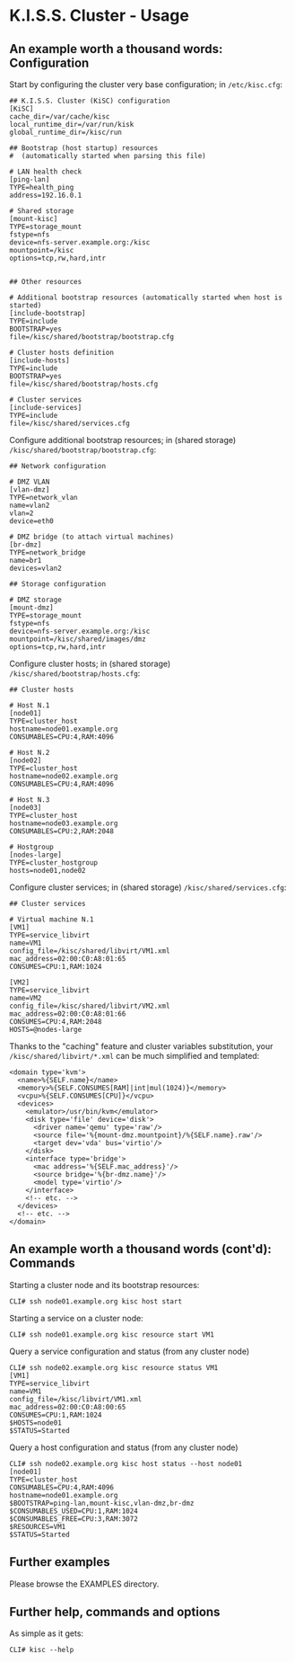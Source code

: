 K.I.S.S. Cluster - Usage
========================

An example worth a thousand words: Configuration
------------------------------------------------

Start by configuring the cluster very base configuration; in `/etc/kisc.cfg`:

    ## K.I.S.S. Cluster (KiSC) configuration
    [KiSC]
    cache_dir=/var/cache/kisc
    local_runtime_dir=/var/run/kisk
    global_runtime_dir=/kisc/run
    
    ## Bootstrap (host startup) resources
    #  (automatically started when parsing this file)
    
    # LAN health check
    [ping-lan]
    TYPE=health_ping
    address=192.16.0.1
    
    # Shared storage
    [mount-kisc]
    TYPE=storage_mount
    fstype=nfs
    device=nfs-server.example.org:/kisc
    mountpoint=/kisc
    options=tcp,rw,hard,intr
    
    
    ## Other resources
    
    # Additional bootstrap resources (automatically started when host is started)
    [include-bootstrap]
    TYPE=include
    BOOTSTRAP=yes
    file=/kisc/shared/bootstrap/bootstrap.cfg
    
    # Cluster hosts definition
    [include-hosts]
    TYPE=include
    BOOTSTRAP=yes
    file=/kisc/shared/bootstrap/hosts.cfg
    
    # Cluster services
    [include-services]
    TYPE=include
    file=/kisc/shared/services.cfg


Configure additional bootstrap resources; in (shared storage) `/kisc/shared/bootstrap/bootstrap.cfg`:

    ## Network configuration
    
    # DMZ VLAN
    [vlan-dmz]
    TYPE=network_vlan
    name=vlan2
    vlan=2
    device=eth0
    
    # DMZ bridge (to attach virtual machines)
    [br-dmz]
    TYPE=network_bridge
    name=br1
    devices=vlan2
    
    ## Storage configuration

    # DMZ storage
    [mount-dmz]
    TYPE=storage_mount
    fstype=nfs
    device=nfs-server.example.org:/kisc
    mountpoint=/kisc/shared/images/dmz
    options=tcp,rw,hard,intr
    


Configure cluster hosts; in (shared storage) `/kisc/shared/bootstrap/hosts.cfg`:

    ## Cluster hosts
    
    # Host N.1
    [node01]
    TYPE=cluster_host
    hostname=node01.example.org
    CONSUMABLES=CPU:4,RAM:4096
    
    # Host N.2
    [node02]
    TYPE=cluster_host
    hostname=node02.example.org
    CONSUMABLES=CPU:4,RAM:4096
    
    # Host N.3
    [node03]
    TYPE=cluster_host
    hostname=node03.example.org
    CONSUMABLES=CPU:2,RAM:2048
    
    # Hostgroup
    [nodes-large]
    TYPE=cluster_hostgroup
    hosts=node01,node02


Configure cluster services; in (shared storage) `/kisc/shared/services.cfg`:

    ## Cluster services
    
    # Virtual machine N.1
    [VM1]
    TYPE=service_libvirt
    name=VM1
    config_file=/kisc/shared/libvirt/VM1.xml
    mac_address=02:00:C0:A8:01:65
    CONSUMES=CPU:1,RAM:1024
    
    [VM2]
    TYPE=service_libvirt
    name=VM2
    config_file=/kisc/shared/libvirt/VM2.xml
    mac_address=02:00:C0:A8:01:66
    CONSUMES=CPU:4,RAM:2048
    HOSTS=@nodes-large


Thanks to the "caching" feature and cluster variables substitution,
your `/kisc/shared/libvirt/*.xml` can be much simplified and templated:

    <domain type='kvm'>
      <name>%{SELF.name}</name>
      <memory>%{SELF.CONSUMES[RAM]|int|mul(1024)}</memory>
      <vcpu>%{SELF.CONSUMES[CPU]}</vcpu>
      <devices>
        <emulator>/usr/bin/kvm</emulator>
        <disk type='file' device='disk'>
          <driver name='qemu' type='raw'/>
          <source file='%{mount-dmz.mountpoint}/%{SELF.name}.raw'/>
          <target dev='vda' bus='virtio'/>
        </disk>
        <interface type='bridge'>
          <mac address='%{SELF.mac_address}'/>
          <source bridge='%{br-dmz.name}'/>
          <model type='virtio'/>
        </interface>
        <!-- etc. -->
      </devices>
      <!-- etc. -->
    </domain>


An example worth a thousand words (cont'd): Commands
----------------------------------------------------

Starting a cluster node and its bootstrap resources:

    CLI# ssh node01.example.org kisc host start


Starting a service on a cluster node:

    CLI# ssh node01.example.org kisc resource start VM1


Query a service configuration and status (from any cluster node)

    CLI# ssh node02.example.org kisc resource status VM1
    [VM1]
    TYPE=service_libvirt
    name=VM1
    config_file=/kisc/libvirt/VM1.xml
    mac_address=02:00:C0:A8:00:65
    CONSUMES=CPU:1,RAM:1024
    $HOSTS=node01
    $STATUS=Started


Query a host configuration and status (from any cluster node)

    CLI# ssh node02.example.org kisc host status --host node01
    [node01]
    TYPE=cluster_host
    CONSUMABLES=CPU:4,RAM:4096
    hostname=node01.example.org
    $BOOTSTRAP=ping-lan,mount-kisc,vlan-dmz,br-dmz
    $CONSUMABLES_USED=CPU:1,RAM:1024
    $CONSUMABLES_FREE=CPU:3,RAM:3072
    $RESOURCES=VM1
    $STATUS=Started


Further examples
----------------

Please browse the EXAMPLES directory.


Further help, commands and options
----------------------------------

As simple as it gets:

    CLI# kisc --help

